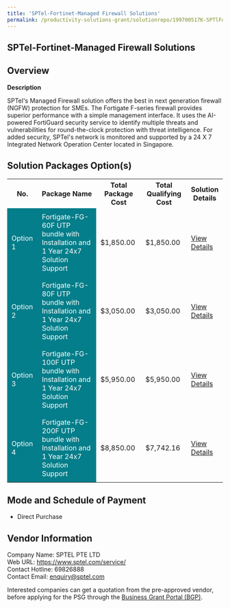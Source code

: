 ```yaml
---
title: 'SPTel-Fortinet-Managed Firewall Solutions'
permalink: /productivity-solutions-grant/solutionrepo/199700517K-SPTlFortntMngd-Frwll-SLNs-G
---
```


## SPTel-Fortinet-Managed Firewall Solutions

## Overview

**Description**

SPTel's Managed Firewall solution offers the best in next generation firewall (NGFW) protection for SMEs. The Fortigate F-series firewall provides superior performance with a simple management interface. It uses the AI-powered FortiGuard security service to identify multiple threats and vulnerabilities for round-the-clock protection with threat intelligence. For added security, SPTel's network is monitored and supported by a 24 X 7 Integrated Network Operation Center located in Singapore.

## Solution Packages Option(s)

<table>
<tr>
<th><b>No.</b></th>
<th><b>Package Name</b></th>
<th><b>Total Package Cost</b></th>
<th><b>Total Qualifying Cost</b></th>
<th><b>Solution Details</b></th>
</tr>
<tr>
<td style='padding: 10px; background-color: #037E8A; color: #FFFFFF;'>Option 1</td>
<td style='padding: 10px; background-color: #037E8A; color: #FFFFFF;'>Fortigate-FG-60F UTP bundle with Installation and 1 Year 24x7 Solution Support</td>
<td style='padding: 10px;'>$1,850.00</td>
<td style='padding: 10px;'>$1,850.00</td>
<td style='padding: 10px;'><a href='/images/psg/SPTEL_SPTel_Fortinet_Managed_Firewall_Desensitised_Part1.pdf' target='_blank'>View Details</a></td>
</tr>
<tr>
<td style='padding: 10px; background-color: #037E8A; color: #FFFFFF;'>Option 2</td>
<td style='padding: 10px; background-color: #037E8A; color: #FFFFFF;'>Fortigate-FG-80F UTP bundle with Installation and 1 Year 24x7 Solution Support</td>
<td style='padding: 10px;'>$3,050.00</td>
<td style='padding: 10px;'>$3,050.00</td>
<td style='padding: 10px;'><a href='/images/psg/SPTEL_SPTel_Fortinet_Managed_Firewall_Desensitised_Part2.pdf' target='_blank'>View Details</a></td>
</tr>
<tr>
<td style='padding: 10px; background-color: #037E8A; color: #FFFFFF;'>Option 3</td>
<td style='padding: 10px; background-color: #037E8A; color: #FFFFFF;'>Fortigate-FG-100F UTP bundle with Installation and 1 Year 24x7 Solution Support</td>
<td style='padding: 10px;'>$5,950.00</td>
<td style='padding: 10px;'>$5,950.00</td>
<td style='padding: 10px;'><a href='/images/psg/SPTEL_SPTel_Fortinet_Managed_Firewall_Desensitised_Part3.pdf' target='_blank'>View Details</a></td>
</tr>
<tr>
<td style='padding: 10px; background-color: #037E8A; color: #FFFFFF;'>Option 4</td>
<td style='padding: 10px; background-color: #037E8A; color: #FFFFFF;'>Fortigate-FG-200F UTP bundle with Installation and 1 Year 24x7 Solution Support</td>
<td style='padding: 10px;'>$8,850.00</td>
<td style='padding: 10px;'>$7,742.16</td>
<td style='padding: 10px;'><a href='/images/psg/SPTEL_SPTel_Fortinet_Managed_Firewall_Desensitised_Part4.pdf' target='_blank'>View Details</a></td>
</tr>
</table>

## Mode and Schedule of Payment

 - Direct Purchase

## Vendor Information

 Company Name: SPTEL PTE LTD<br>Web URL: https://www.sptel.com/service/ <br>Contact Hotline: 69826888 <br>Contact Email: enquiry@sptel.com <br>

Interested companies can get a quotation from the pre-approved vendor, before applying for the PSG through the <a href='https://www.businessgrants.gov.sg/' target='_blank' rel='noopener'>Business Grant Portal (BGP)</a>.

<script src="/jquery/resize-tables.js"></script>
